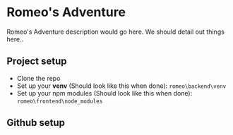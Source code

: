 # Romeo's Adventure

Romeo's Adventure description would go here. We should detail out things here..

## Project setup
* Clone the repo
* Set up your **venv** (Should look like this when done): `romeo\backend\venv`
* Set up your npm modules (Should look like this when done): `romeo\frontend\node_modules`

## Github setup

